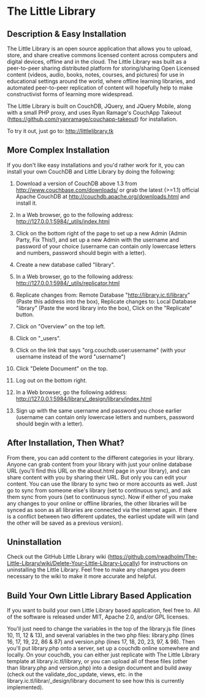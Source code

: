 # The Little Library

## Description & Easy Installation

The Little Library is an open source application that allows you to upload, store, and share creative commons licensed content across computers and digital devices, offline and in the cloud. The Little Library was built as a peer-to-peer sharing distributed platform for storing/sharing Open Licensed content (videos, audio, books, notes, courses, and pictures) for use in educational settings around the world, where offline learning libraries, and automated peer-to-peer replication of content will hopefully help to make constructivist forms of learning more widespread. 

The Little Library is built on CouchDB, JQuery, and JQuery Mobile, along with a small PHP proxy, and uses Ryan Ramage's CouchApp Takeout (https://github.com/ryanramage/couchapp-takeout) for installation. 

To try it out, just go to: http://littlelibrary.tk

## More Complex Installation

If you don't like easy installations and you'd rather work for it, you can install your own CouchDB and Little Library by doing the following:

1.  Download a version of CouchDB above 1.3 from http://www.couchbase.com/downloads/ or grab the latest (>=1.1) official Apache CouchDB at http://couchdb.apache.org/downloads.html and install it.

2.	In a Web browser, go to the following address: http://127.0.0.1:5984/_utils/index.html

3.	Click on the bottom right of the page to set up a new Admin (Admin Party, Fix This!), and set up a new Admin with the username and password of your choice (username can contain only lowercase letters and numbers, password should begin with a letter).

4.	Create a new database called "library".

5.	In a Web browser, go to the following address: http://127.0.0.1:5984/_utils/replicator.html 

6.	Replicate changes from: Remote Database "http://library.ic.tl/library" (Paste this address into the box), Replicate changes to: Local Database "library" (Paste the word library into the box), Click on the "Replicate" button.

7.	Click on "Overview" on the top left.

8.	Click on "_users".

9.	Click on the link that says "org.couchdb.user:username" (with your username instead of the word "username")

10.	Click "Delete Document" on the top.

11.	Log out on the bottom right.

12.	In a Web browser, go the following address: http://127.0.0.1:5984/library/_design/library/index.html

13.	Sign up with the same username and password you chose earlier (username can contain only lowercase letters and numbers, password should begin with a letter).

## After Installation, Then What?

From there, you can add content to the different categories in your library. Anyone can grab content from your library with just your online database URL (you'll find this URL on the about.html page in your library), and can share content with you by sharing their URL. But only you can edit your content. You can use the library to sync two or more accounts as well. Just go to sync from someone else's library (set to continuous sync), and ask them sync from yours (set to continuous sync). Now if either of you make any changes to your online or offline libraries, the other libraries will be synced as soon as all libraries are connected via the internet again. If there is a conflict between two different updates, the earliest update will win (and the other will be saved as a previous version). 

## Uninstallation

Check out the GitHub Little Library wiki (https://github.com/rwadholm/The-Little-Library/wiki/Delete-Your-Little-Library-Locally) for instructions on uninstalling the Little Library. Feel free to make any changes you deem necessary to the wiki to make it more accurate and helpful. 

## Build Your Own Little Library Based Application

If you want to build your own Little Library based application, feel free to. All of the software is released under MIT, Apache 2.0, and/or GPL licenses. 

You'll just need to change the variables in the top of the library.js file (lines 10, 11, 12 & 13), and several variables in the two php files: library.php (lines 16, 17, 19, 22, 86 & 87) and  version.php (lines 17, 18, 20, 23, 97, & 98). Then you'll put library.php onto a server, set up a couchdb online somewhere and locally. On your couchdb, you can either just replicate with The Little Library template at library.ic.tl/library, or you can upload all of these files (other than library.php and version.php) into a design document and build away (check out the validate_doc_update, views, etc. in the library.ic.tl/librar/_design/library document to see how this is currently implemented). 
